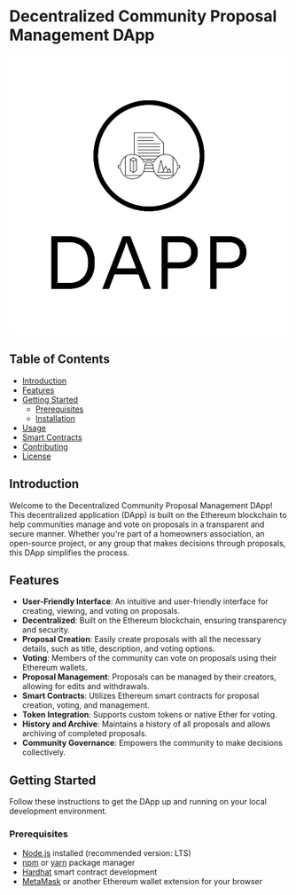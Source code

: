 # Decentralized Community Proposal Management DApp

![DApp Logo](dapp_logo.png)

## Table of Contents
- [Introduction](#introduction)
- [Features](#features)
- [Getting Started](#getting-started)
  - [Prerequisites](#prerequisites)
  - [Installation](#installation)
- [Usage](#usage)
- [Smart Contracts](#smart-contracts)
- [Contributing](#contributing)
- [License](#license)

## Introduction

Welcome to the Decentralized Community Proposal Management DApp! This decentralized application (DApp) is built on the Ethereum blockchain to help communities manage and vote on proposals in a transparent and secure manner. Whether you're part of a homeowners association, an open-source project, or any group that makes decisions through proposals, this DApp simplifies the process.

## Features

- **User-Friendly Interface**: An intuitive and user-friendly interface for creating, viewing, and voting on proposals.
- **Decentralized**: Built on the Ethereum blockchain, ensuring transparency and security.
- **Proposal Creation**: Easily create proposals with all the necessary details, such as title, description, and voting options.
- **Voting**: Members of the community can vote on proposals using their Ethereum wallets.
- **Proposal Management**: Proposals can be managed by their creators, allowing for edits and withdrawals.
- **Smart Contracts**: Utilizes Ethereum smart contracts for proposal creation, voting, and management.
- **Token Integration**: Supports custom tokens or native Ether for voting.
- **History and Archive**: Maintains a history of all proposals and allows archiving of completed proposals.
- **Community Governance**: Empowers the community to make decisions collectively.

## Getting Started

Follow these instructions to get the DApp up and running on your local development environment.

### Prerequisites

- [Node.js](https://nodejs.org/) installed (recommended version: LTS)
- [npm](https://www.npmjs.com/) or [yarn](https://yarnpkg.com/) package manager
- [Hardhat](https://hardhat.org/hardhat-runner/docs/getting-started) smart contract development
- [MetaMask](https://metamask.io/) or another Ethereum wallet extension for your browser


